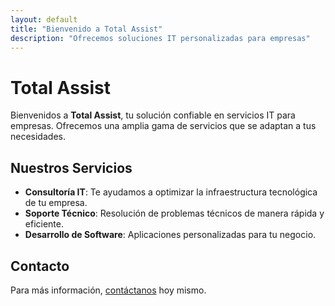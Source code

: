 ```yaml
---
layout: default
title: "Bienvenido a Total Assist"
description: "Ofrecemos soluciones IT personalizadas para empresas"
---
```


# Total Assist
Bienvenidos a **Total Assist**, tu solución confiable en servicios IT para empresas. Ofrecemos una amplia gama de servicios que se adaptan a tus necesidades.

## Nuestros Servicios
- **Consultoría IT**: Te ayudamos a optimizar la infraestructura tecnológica de tu empresa.
- **Soporte Técnico**: Resolución de problemas técnicos de manera rápida y eficiente.
- **Desarrollo de Software**: Aplicaciones personalizadas para tu negocio.

## Contacto
Para más información, [contáctanos](#contacto) hoy mismo.
